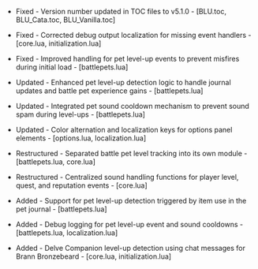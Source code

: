 - Fixed - Version number updated in TOC files to v5.1.0 - [BLU.toc, BLU_Cata.toc, BLU_Vanilla.toc]
- Fixed - Corrected debug output localization for missing event handlers - [core.lua, initialization.lua]
- Fixed - Improved handling for pet level-up events to prevent misfires during initial load - [battlepets.lua]
  
- Updated - Enhanced pet level-up detection logic to handle journal updates and battle pet experience gains - [battlepets.lua]
- Updated - Integrated pet sound cooldown mechanism to prevent sound spam during level-ups - [battlepets.lua]
- Updated - Color alternation and localization keys for options panel elements - [options.lua, localization.lua]
  
- Restructured - Separated battle pet level tracking into its own module - [battlepets.lua, core.lua]
- Restructured - Centralized sound handling functions for player level, quest, and reputation events - [core.lua]
  
- Added - Support for pet level-up detection triggered by item use in the pet journal - [battlepets.lua]
- Added - Debug logging for pet level-up event and sound cooldowns - [battlepets.lua, localization.lua]
- Added - Delve Companion level-up detection using chat messages for Brann Bronzebeard - [core.lua, initialization.lua]